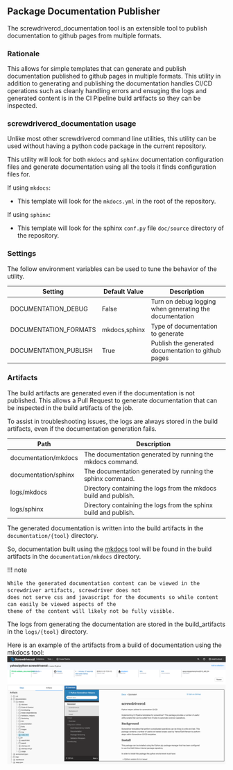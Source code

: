 ## Package Documentation Publisher

The screwdrivercd_documentation tool is an extensible tool to publish documentation to github pages from multiple
formats.

### Rationale

This allows for simple templates that can generate and publish documentation published to github pages in multiple 
formats.  This utility in addition to generating and publishing the documentation handles CI/CD operations such as
cleanly handling errors and ensuging the logs and generated content is in the CI Pipeline build artifacts so they
can be inspected.

### screwdrivercd_documentation usage

Unlike most other screwdrivercd command line utilities, this utility can be used without having a python code package 
in the current repository. 

This utility will look for both `mkdocs` and `sphinx` documentation configuration files and generate documentation 
using all the tools it finds configuration files for.

If using `mkdocs`:

 - This template will look for the `mkdocs.yml` in the root of the repository.

If using `sphinx`:

 - This template will look for the sphinx `conf.py` file `doc/source` directory of the repository.

### Settings
The follow environment variables can be used to tune the behavior of the utility.

| Setting               | Default Value             | Description                                             |
| --------------------- | ------------------------- | ------------------------------------------------------- |
| DOCUMENTATION_DEBUG   | False                     | Turn on debug logging when generating the documentation |
| DOCUMENTATION_FORMATS | mkdocs,sphinx             | Type of documentation to generate                       |
| DOCUMENTATION_PUBLISH | True                      | Publish the generated documentation to github pages     |

### Artifacts

The build artifacts are generated even if the documentation is not published.  This allows a Pull Request to generate
documentation that can be inspected in the build artifacts of the job.

To assist in troubleshooting issues, the logs are always stored in the build artifacts, even if the documentation 
generation fails. 

| Path                    | Description |
| ----------------------- | ----------- |
| documentation/mkdocs    | The documentation generated by running the mkdocs command. |
| documentation/sphinx    | The documentation generated by running the sphinx command. |
| logs/mkdocs             | Directory containing the logs from the mkdocs build and publish. |
| logs/sphinx             | Directory containing the logs from the sphinx build and publish. |

The generated documentation is written into the build artifacts in the `documentation/{tool}` directory.

So, documentation built using the [mkdocs]() tool will be found in the build artifacts in the `documentation/mkdocs`
directory.  

!!! note

    While the generated documentation content can be viewed in the screwdriver artifacts, screwdriver does not
    does not serve css and javascript for the documents so while content can easily be viewed aspects of the
    theme of the content will likely not be fully visible.

The logs from generating the documentation are stored in the build_artifacts in the `logs/{tool}` directory.

Here is an example of the artifacts from a build of documentation using the mkdocs tool:
![](images/documentation_artifacts.png)
